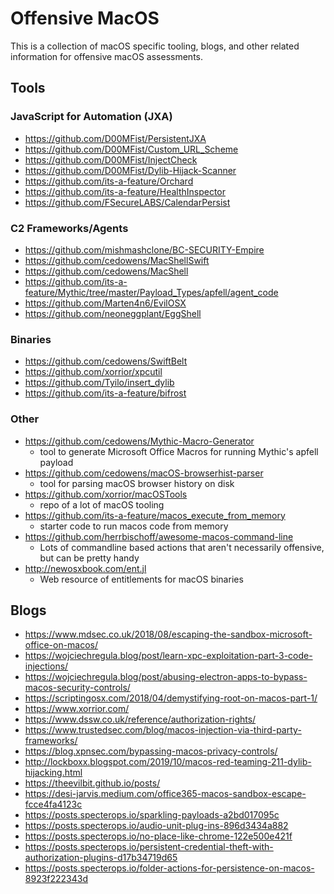 # Offensive MacOS
This is a collection of macOS specific tooling, blogs, and other related information for offensive macOS assessments.

## Tools

### JavaScript for Automation (JXA)
* https://github.com/D00MFist/PersistentJXA
* https://github.com/D00MFist/Custom_URL_Scheme
* https://github.com/D00MFist/InjectCheck
* https://github.com/D00MFist/Dylib-Hijack-Scanner
* https://github.com/its-a-feature/Orchard
* https://github.com/its-a-feature/HealthInspector
* https://github.com/FSecureLABS/CalendarPersist

### C2 Frameworks/Agents
* https://github.com/mishmashclone/BC-SECURITY-Empire
* https://github.com/cedowens/MacShellSwift
* https://github.com/cedowens/MacShell
* https://github.com/its-a-feature/Mythic/tree/master/Payload_Types/apfell/agent_code
* https://github.com/Marten4n6/EvilOSX
* https://github.com/neoneggplant/EggShell

### Binaries
* https://github.com/cedowens/SwiftBelt
* https://github.com/xorrior/xpcutil
* https://github.com/Tyilo/insert_dylib
* https://github.com/its-a-feature/bifrost

### Other
* https://github.com/cedowens/Mythic-Macro-Generator
  * tool to generate Microsoft Office Macros for running Mythic's apfell payload
* https://github.com/cedowens/macOS-browserhist-parser
  * tool for parsing macOS browser history on disk
* https://github.com/xorrior/macOSTools
  * repo of a lot of macOS tooling
* https://github.com/its-a-feature/macos_execute_from_memory
  * starter code to run macos code from memory
* https://github.com/herrbischoff/awesome-macos-command-line
  * Lots of commandline based actions that aren't necessarily offensive, but can be pretty handy
* http://newosxbook.com/ent.jl
  * Web resource of entitlements for macOS binaries

## Blogs
* https://www.mdsec.co.uk/2018/08/escaping-the-sandbox-microsoft-office-on-macos/
* https://wojciechregula.blog/post/learn-xpc-exploitation-part-3-code-injections/
* https://wojciechregula.blog/post/abusing-electron-apps-to-bypass-macos-security-controls/
* https://scriptingosx.com/2018/04/demystifying-root-on-macos-part-1/
* https://www.xorrior.com/
* https://www.dssw.co.uk/reference/authorization-rights/
* https://www.trustedsec.com/blog/macos-injection-via-third-party-frameworks/
* https://blog.xpnsec.com/bypassing-macos-privacy-controls/
* http://lockboxx.blogspot.com/2019/10/macos-red-teaming-211-dylib-hijacking.html
* https://theevilbit.github.io/posts/
* https://desi-jarvis.medium.com/office365-macos-sandbox-escape-fcce4fa4123c
* https://posts.specterops.io/sparkling-payloads-a2bd017095c
* https://posts.specterops.io/audio-unit-plug-ins-896d3434a882
* https://posts.specterops.io/no-place-like-chrome-122e500e421f
* https://posts.specterops.io/persistent-credential-theft-with-authorization-plugins-d17b34719d65
* https://posts.specterops.io/folder-actions-for-persistence-on-macos-8923f222343d
